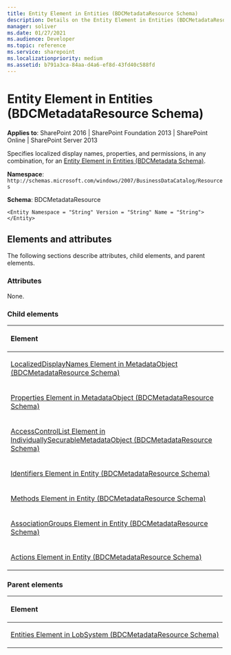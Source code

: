 ```yaml
---
title: Entity Element in Entities (BDCMetadataResource Schema)
description: Details on the Entity Element in Entities (BDCMetadataResource Schema)
manager: soliver
ms.date: 01/27/2021
ms.audience: Developer
ms.topic: reference
ms.service: sharepoint
ms.localizationpriority: medium
ms.assetid: b791a3ca-84aa-d4a6-ef8d-43fd40c588fd
---
```


# Entity Element in Entities (BDCMetadataResource Schema)

**Applies to**: SharePoint 2016 | SharePoint Foundation 2013 | SharePoint Online | SharePoint Server 2013

Specifies localized display names, properties, and permissions, in any combination, for an [Entity Element in Entities (BDCMetadata Schema)](entity-element-in-entities-bdcmetadata-schema.md).

**Namespace**: `http://schemas.microsoft.com/windows/2007/BusinessDataCatalog/Resources`

**Schema**: BDCMetadataResource

```
<Entity Namespace = "String" Version = "String" Name = "String"> </Entity>
```

## Elements and attributes

The following sections describe attributes, child elements, and parent elements.

### Attributes

None.

### Child elements

<table>
<colgroup>
<col width="100%" />
</colgroup>
<thead>
<tr class="header">
<th align="left"><p>Element</p></th>
</tr>
</thead>
<tbody>
<tr class="odd">
<td align="left"><p><span sdata="link"><a href="localizeddisplaynames-element-in-metadataobject-bdcmetadataresource-schema.md">LocalizedDisplayNames Element in MetadataObject (BDCMetadataResource Schema)</a></span></p></td>
</tr>
<tr class="even">
<td align="left"><p><span sdata="link"><a href="properties-element-in-metadataobject-bdcmetadataresource-schema.md">Properties Element in MetadataObject (BDCMetadataResource Schema)</a></span></p></td>
</tr>
<tr class="odd">
<td align="left"><p><span sdata="link"><a href="accesscontrollist-element-in-individuallysecurablemetadataobject-bdcmetadatareso.md">AccessControlList Element in IndividuallySecurableMetadataObject (BDCMetadataResource Schema)</a></span></p></td>
</tr>
<tr class="even">
<td align="left"><p><span sdata="link"><a href="identifiers-element-in-entity-bdcmetadataresource-schema.md">Identifiers Element in Entity (BDCMetadataResource Schema)</a></span></p></td>
</tr>
<tr class="odd">
<td align="left"><p><span sdata="link"><a href="methods-element-in-entity-bdcmetadataresource-schema.md">Methods Element in Entity (BDCMetadataResource Schema)</a></span></p></td>
</tr>
<tr class="even">
<td align="left"><p><span sdata="link"><a href="associationgroups-element-in-entity-bdcmetadataresource-schema.md">AssociationGroups Element in Entity (BDCMetadataResource Schema)</a></span></p></td>
</tr>
<tr class="odd">
<td align="left"><p><span sdata="link"><a href="actions-element-in-entity-bdcmetadataresource-schema.md">Actions Element in Entity (BDCMetadataResource Schema)</a></span></p></td>
</tr>
</tbody>
</table>

### Parent elements

<table>
<colgroup>
<col width="100%" />
</colgroup>
<thead>
<tr class="header">
<th align="left"><p>Element</p></th>
</tr>
</thead>
<tbody>
<tr class="odd">
<td align="left"><p><span sdata="link"><a href="entities-element-in-lobsystem-bdcmetadataresource-schema.md">Entities Element in LobSystem (BDCMetadataResource Schema)</a></span></p></td>
</tr>
</tbody>
</table>








